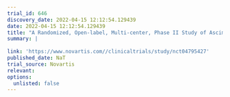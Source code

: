 ```yaml
---
trial_id: 646
discovery_date: 2022-04-15 12:12:54.129439
date: 2022-04-15 12:12:54.129439
title: "A Randomized, Open-label, Multi-center, Phase II Study of Asciminib Versus Best Available Therapy in Chinese Patients With Chronic Myelogenous Leukemia in Chronic Phase (CML-CP), Previously Treated With 2 or More Tyrosine Kinase Inhibitors"
summary: |
  
link: 'https://www.novartis.com//clinicaltrials/study/nct04795427'
published_date: NaT
trial_source: Novartis
relevant: 
options:
  unlisted: false
---
```

